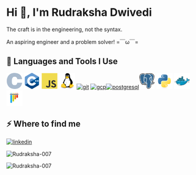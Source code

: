 <h1>Hi 👋, I'm Rudraksha Dwivedi</h1>
<p>The craft is in the engineering, not the syntax.</p>
<p>An aspiring engineer and a problem solver! =￣ω￣= </p>
<h2>🚀 Languages and Tools I Use</h2>
<p>
  <a target="_blank" href="https://raw.githubusercontent.com/devicons/devicon/master/icons/c/c-original.svg" style="display: inline-block;">
    <img src="https://raw.githubusercontent.com/devicons/devicon/master/icons/c/c-original.svg" alt="c" width="42" height="42" />
  </a>
  <a target="_blank" href="https://raw.githubusercontent.com/devicons/devicon/master/icons/cplusplus/cplusplus-original.svg" style="display: inline-block;">
    <img src="https://raw.githubusercontent.com/devicons/devicon/master/icons/cplusplus/cplusplus-original.svg" alt="cplusplus" width="42" height="42" />
  </a>
  <a target="_blank" href="https://raw.githubusercontent.com/devicons/devicon/master/icons/javascript/javascript-original.svg" style="display: inline-block;">
    <img src="https://raw.githubusercontent.com/devicons/devicon/master/icons/javascript/javascript-original.svg" alt="javascript" width="42" height="42" />
  </a>
  <a target="_blank" href="https://raw.githubusercontent.com/devicons/devicon/master/icons/linux/linux-original.svg" style="display: inline-block;">
    <img src="https://raw.githubusercontent.com/devicons/devicon/master/icons/linux/linux-original.svg" alt="linux" width="42" height="42" />
  </a>
  <a target="_blank" href="https://www.vectorlogo.zone/logos/git-scm/git-scm-icon.svg" style="display: inline-block;">
    <img src="https://www.vectorlogo.zone/logos/git-scm/git-scm-icon.svg" alt="git" width="42" height="42" />
  </a>
  <a target="_blank" href="https://www.vectorlogo.zone/logos/google_cloud/google_cloud-icon.svg" style="display: inline-block;">
    <img src="https://www.vectorlogo.zone/logos/google_cloud/google_cloud-icon.svg" alt="gcp" width="42" height="42" />
  
  
    
    
  <!-- Added tools -->
  

    

  <a target="_blank" href="https://cdn.jsdelivr.net/gh/devicons/devicon@latest/devicon.min.css" style="display: inline-block;">
    <img 
         src="https://cdn.jsdelivr.net/gh/devicons/devicon@latest/icons/fastapi/fastapi-original.svg" 
         alt="postgresql" width="42" height="42" />
  <a target="_blank" href="https://www.postgresql.org/" style="display: inline-block;">
    <img src="https://raw.githubusercontent.com/devicons/devicon/master/icons/postgresql/postgresql-original.svg" alt="postgresql" width="42" height="42" />
  </a>
  <a target="_blank" href="https://www.python.org/" style="display: inline-block;">
    <img src="https://raw.githubusercontent.com/devicons/devicon/master/icons/python/python-original.svg" alt="python" width="42" height="42" />
  </a>
  <a target="_blank" href="https://www.docker.com/" style="display: inline-block;">
    <img src="https://raw.githubusercontent.com/devicons/devicon/master/icons/docker/docker-original.svg" alt="docker" width="42" height="42" />
  </a>
  <a target="_blank" href="https://pytest.org/" style="display: inline-block;">
    <img src="https://raw.githubusercontent.com/devicons/devicon/master/icons/pytest/pytest-original.svg" alt="pytest" width="42" height="42" />
  </a>
</p>
<h2>⚡️ Where to find me</h2>
<p>
  <a target="_blank" href="https://www.linkedin.com/in/www.linkedin.com/in/rudraksha-dwivedi-0971aa28a" style="display: inline-block;">
    <img src="https://img.shields.io/badge/linkedin-logo?style=for-the-badge&logo=linkedin&logoColor=white&color=%230a77b6" alt="linkedin" />
  </a>
</p>
<p><img align="center" src="https://github-readme-stats.vercel.app/api?username=Rudraksha-007&show_icons=true&locale=en" alt="Rudraksha-007" /></p>
<p><img src="https://github-readme-stats.vercel.app/api/top-langs?username=Rudraksha-007&show_icons=true&locale=en&layout=compact" alt="Rudraksha-007" /></p>
